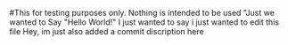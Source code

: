 #This for testing purposes only.
Nothing is intended to be used
"Just we wanted to Say "Hello World!"
I just wanted to say i just wanted to edit this file
Hey, im just also added a commit discription here
